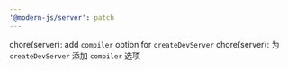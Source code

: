```yaml
---
'@modern-js/server': patch
---
```


chore(server): add `compiler` option for `createDevServer`
chore(server): 为 `createDevServer` 添加 `compiler` 选项
